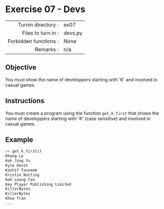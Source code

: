 # Exercise 07 - Devs

|                         |                    |
| -----------------------:| ------------------ |
|   Turnin directory :    |  ex07              |
|   Files to turn in :    |  devs.py           |
|   Forbidden functions : |  None              |
|   Remarks :             |  n/a               |


## Objective

You must show the name of developpers starting with 'K' and involved in casual games.

## Instructions

You must create a program using the function `get_k_first` that shows the name of developpers starting with 'K' (case sensitive) and involved in casual games.

## Example

```python
>> get_k_first()
Khang Le
Koh Jing Yu
Kyle Decot
Kashif Tasneem
Kristin Nutting
Kok Leong Tan
Key Player Publishing Limited
KillerBytes
KillerBytes
Khoa Tran
...
```